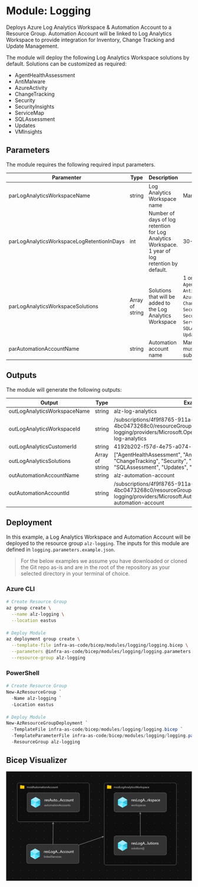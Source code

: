 # Module:  Logging

  Deploys Azure Log Analytics Workspace & Automation Account to a Resource Group.  Automation Account will be linked to Log Analytics Workspace to provide integration for Inventory, Change Tracking and Update Management.
  
  The module will deploy the following Log Analytics Workspace solutions by default.  Solutions can be customized as required:

  * AgentHealthAssessment
  * AntiMalware
  * AzureActivity
  * ChangeTracking
  * Security
  * SecurityInsights
  * ServiceMap
  * SQLAssessment
  * Updates
  * VMInsights

## Parameters

The module requires the following required input parameters.

 Paramenter | Type | Description | Requirement | Example
----------- | ---- | ----------- | ----------- | -------
parLogAnalyticsWorkspaceName | string | Log Analytics Workspace name | Mandatory input | `alz-log-analytics`
parLogAnalyticsWorkspaceLogRetentionInDays | int | Number of days of log retention for Log Analytics Workspace.  1 year of log retention by default. | 30-730 | `365`
parLogAnalyticsWorkspaceSolutions | Array of string | Solutions that will be added to the Log Analytics Workspace | 1 or more of `AgentHealthAssessment`, `AntiMalware`, `AzureActivity`, `ChangeTracking`, `Security`, `SecurityInsights`, `ServiceMap`, `SQLAssessment`, `Updates`, `VMInsights` | Empty: `[]`<br />1 Solution: `["SecurityInsights"]`<br />Many Solutions: `["SecurityInsights","VMInsights"]`
parAutomationAccountName | string | Automation account name | Mandatory input, name must be unique in the subscription | alz-automation-account

## Outputs

The module will generate the following outputs:

Output | Type | Example
------ | ---- | --------
outLogAnalyticsWorkspaceName | string | alz-log-analytics 
outLogAnalyticsWorkspaceId | string | /subscriptions/4f9f8765-911a-4a6d-af60-4bc0473268c0/resourceGroups/alz-logging/providers/Microsoft.OperationalInsights/workspaces/alz-log-analytics
outLogAnalyticsCustomerId | string | 4192b202-f57d-4e75-a074-d215aa2acb49
outLogAnalyticsSolutions | Array of string | ["AgentHealthAssessment", "AntiMalware","AzureActivity", "ChangeTracking", "Security", "SecurityInsights", "ServiceMap", "SQLAssessment", "Updates", "VMInsights"]
outAutomationAccountName | string | alz-automation-account
outAutomationAccountId | string | /subscriptions/4f9f8765-911a-4a6d-af60-4bc0473268c0/resourceGroups/alz-logging/providers/Microsoft.Automation/automationAccounts/alz-automation-account

## Deployment

In this example, a Log Analytics Workspace and Automation Account will be deployed to the resource group `alz-logging`.  The inputs for this module are defined in `logging.parameters.example.json`.

> For the below examples we assume you have downloaded or cloned the Git repo as-is and are in the root of the repository as your selected directory in your terminal of choice.

### Azure CLI
```bash
# Create Resource Group
az group create \
  --name alz-logging \
  --location eastus

# Deploy Module
az deployment group create \
  --template-file infra-as-code/bicep/modules/logging/logging.bicep \
  --parameters @infra-as-code/bicep/modules/logging/logging.parameters.example.json \
  --resource-group alz-logging
```

### PowerShell

```powershell
# Create Resource Group
New-AzResourceGroup `
  -Name alz-logging `
  -Location eastus

# Deploy Module
New-AzResourceGroupDeployment `
  -TemplateFile infra-as-code/bicep/modules/logging/logging.bicep `
  -TemplateParameterFile infra-as-code/bicep/modules/logging/logging.parameters.example.json `
  -ResourceGroup alz-logging
```

## Bicep Visualizer

![Bicep Visualizer](media/bicep-visualizer.png "Bicep Visualizer")
